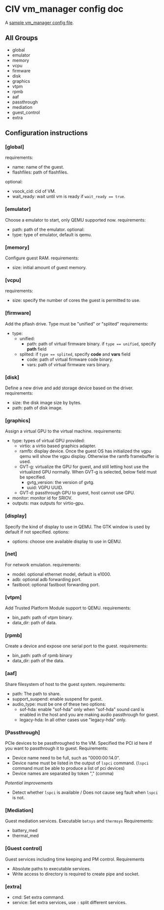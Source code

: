 # CIV vm_manager config doc

A [sample vm_manager config file](../sample/guest02.ini).

## All Groups

* global
* emulator
* memory
* vcpu
* firmware
* disk
* graphics
* vtpm
* rpmb
* aaf
* passthrough
* mediation
* guest_control
* extra

## Configuration instructions


### [global]

requirements:
- name: name of the guest.
- flashfiles: path of flashfiles.

optional:
- vsock_cid: cid of VM.
- wait_ready: wait until vm is ready if `wait_ready == true`.


### [emulator]

Choose a emulator to start, only QEMU supported now.
requirements:
- path: path of the emulator.
optional:
- type: type of emulator, default is qemu.  


### [memory]

Configure guest RAM.
requirements:
- size: initial amount of guest memory.


### [vcpu]

requirements:
- size: specify the number of cores the guest is permitted to use.


### [firmware]

Add the pflash drive. Type must be "unified" or "splited"
requirements:
- type:
    * unified: 
        * path: path of virtual firmware binary. if `type == unified`, specify **path** field
    * splited: if `type == splited`, specify **code** and **vars** field
        * code: path of virtual firmware code binary. 
        * vars: path of virtual firmware vars binary.


### [disk]

Define a new drive and add storage device based on the driver.
requirements:
- size: the disk image size by bytes.
- path: path of disk image.


### [graphics]

Assign a virtual GPU to the virtual machine.
requirements:
- type: types of virtual GPU provided:
    -  virtio: a virtio based graphics adapter.
    -  ramfb: display device. Once the guest OS has initialized the vgpu qemu will show the vgpu display. Otherwise the ramfb framebuffer is used. 
    -  GVT-g: virtualize the GPU for guest, and still letting host use the virtualized GPU normally. When GVT-g is selected, below field must be specified.
       -  gvtg_version: the version of gvtg. 
       -  uuid: VGPU UUID.
    -  GVT-d: passthrough GPU to guest, host cannot use GPU.
- monitor: monitor id for SRIOV. 
- outputs: max outputs for virtio-gpu. 


### [display]

Specify the kind of display to use in QEMU. The GTK window is used by default if not specified.
options:
- options: choose one available display to use in QEMU.


### [net]

For network emulation.
requirements:
- model: optional ethernet model, default is e1000.
- adb: optional adb forwarding port.
- fastboot: optional fastboot forwarding port. 


### [vtpm]

Add Trusted Platform Module support to QEMU.
requirements:
- bin_path: path of vtpm binary.
- data_dir: path of data.


### [rpmb]

Create a device and expose one serial port to the guest.
requirements:
- bin_path: path of rpmb binary
- data_dir: path of the data.


### [aaf]

Share filesystem of host to the guest system.
requirements:
- path: The path to share.
- support_suspend: enable suspend for guest. 
- audio_type:  must be one of these two options:
  - sof-hda: enable "sof-hda" only when "sof-hda" sound card is enabled in the host and you are making audio passthrough for guest. 
  - legacy-hda: In all other cases use "legacy-hda" only.


### [Passthrough]

PCIe devices to be passthroughed to the VM. Specified the PCI id here if you want to passthrough it to guest.
Requirements: 
- Device name need to be full, such as "0000:00:14.0". 
- Device name must be listed in the output of `lspci` command. (`lspci` command must be able to produce a list of pci devices)
- Device names are separated by token "," (comma)

*Potential improvements*
- Detect whether `lspci` is available / Does not cause seg fault when `lspci` is not. 


### [Mediation]

Guest mediation services. Executable `batsys` and `thermsys`
Requirements:
- battery_med
- thermal_med


### [Guest control]

Guest services including time keeping and PM control.
Requirements
- Absolute paths to executable services.
- Write access to directory is required to create pipe and socket.


### [extra]
- cmd: Set extra command.
- service: Set extra services, use `:` split different services.


